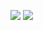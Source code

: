 ![](https://github-readme-stats.vercel.app/api?username=linesoft2)
![](https://github-readme-stats.vercel.app/api/top-langs/?username=linesoft2)

